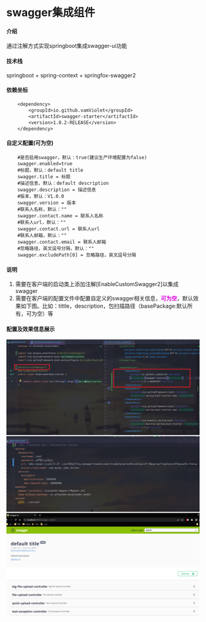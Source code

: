 # swagger集成组件

#### 介绍
通过注解方式实现springboot集成swagger-ui功能

#### 技术栈
springboot + spring-context + springfox-swagger2

#### 依赖坐标
```
    <dependency>
        <groupId>io.github.vamViolet</groupId>
        <artifactId>swagger-starter</artifactId>
        <version>1.0.2-RELEASE</version>
    </dependency>
```

#### 自定义配置(可为空)
```
    #是否启用swagger，默认：true(建议生产环境配置为false)
    swagger.enabled=true
    #标题，默认：default title
    swagger.title = 标题
    #描述信息，默认：default description
    swagger.description = 描述信息
    #版本，默认：V1.0.0
    swagger.version = 版本
    #联系人名称，默认：""
    swagger.contact.name = 联系人名称
    #联系人url，默认：""
    swagger.contact.url = 联系人url
    #联系人邮箱，默认：""
    swagger.contact.email = 联系人邮箱
    #忽略路径，英文逗号分隔，默认：""
    swagger.excludePath[0] = 忽略路径，英文逗号分隔
```

#### 说明

1. 需要在客户端的启动类上添加注解[EnableCustomSwagger2]以集成swagger
2. 需要在客户端的配置文件中配置自定义的swagger相关信息，**<font color ="dd00dd">可为空</font>**，默认效果如下图。比如：tittle，description，包扫描路径（basePackage:默认所有，可为空）等

#### 配置及效果信息展示

![引入方式](README.assets/annotation.png)
![application](README.assets/application.png)
![swagger-ui](README.assets/swagger-ui.png)